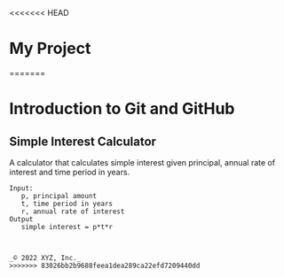 
<<<<<<< HEAD
# My Project


=======
# Introduction to Git and GitHub

## Simple Interest Calculator

A calculator that calculates simple interest given principal, annual rate of interest and time period in years.

```
Input:
   p, principal amount
   t, time period in years
   r, annual rate of interest
Output
   simple interest = p*t*r



_© 2022 XYZ, Inc._
>>>>>>> 83026bb2b9688feea1dea289ca22efd7209440dd






